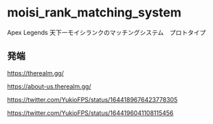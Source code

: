 # moisi_rank_matching_system
Apex Legends 天下一モイシランクのマッチングシステム　プロトタイプ

## 発端

https://therealm.gg/

https://about-us.therealm.gg/

https://twitter.com/YukioFPS/status/1644189676423778305

https://twitter.com/YukioFPS/status/1644196041108115456
